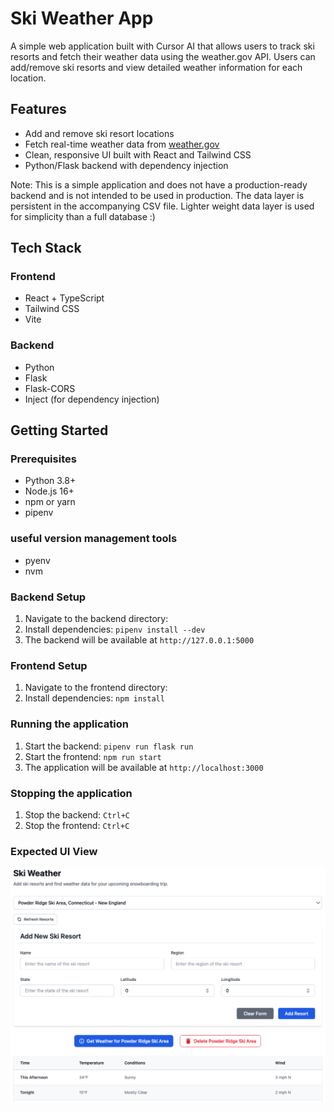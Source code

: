 # Ski Weather App

A simple web application built with Cursor AI that allows users to track ski resorts and fetch their weather data using the weather.gov API. Users can add/remove ski resorts and view detailed weather information for each location.

## Features

- Add and remove ski resort locations
- Fetch real-time weather data from [weather.gov](https://www.weather.gov/documentation/services-web-api)
- Clean, responsive UI built with React and Tailwind CSS
- Python/Flask backend with dependency injection

Note: This is a simple application and does not have a production-ready backend and is not intended to be used in production. The data layer is persistent in the accompanying CSV file. Lighter weight data layer is used for simplicity than a full database :)

## Tech Stack

### Frontend

- React + TypeScript
- Tailwind CSS
- Vite

### Backend

- Python
- Flask
- Flask-CORS
- Inject (for dependency injection)

## Getting Started

### Prerequisites

- Python 3.8+
- Node.js 16+
- npm or yarn
- pipenv

### useful version management tools

- pyenv
- nvm

### Backend Setup

1. Navigate to the backend directory:
2. Install dependencies: `pipenv install --dev`
3. The backend will be available at `http://127.0.0.1:5000`

### Frontend Setup

1. Navigate to the frontend directory:
2. Install dependencies: `npm install`

### Running the application

1. Start the backend: `pipenv run flask run`
2. Start the frontend: `npm run start`
3. The application will be available at `http://localhost:3000`

### Stopping the application

1. Stop the backend: `Ctrl+C`
2. Stop the frontend: `Ctrl+C`

### Expected UI View

![UI View](./app.png)
